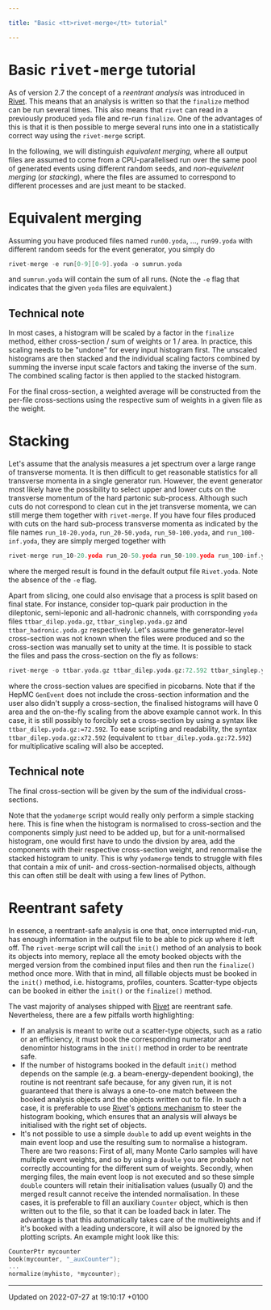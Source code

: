 ```yaml
---

title: "Basic <tt>rivet-merge</tt> tutorial"

---
```


# Basic <tt>rivet-merge</tt> tutorial



As of version 2.7 the concept of a _reentrant analysis_ was introduced in <a href="http://example.org/namespaces/namespacerivet/">Rivet</a>. This means that an analysis is written so that the <code>finalize</code> method can be run several times. This also means that <code>rivet</code> can read in a previously produced <code>yoda</code> file and re-run <code>finalize</code>. One of the advantages of this is that it is then possible to merge several runs into one in a statistically correct way using the <code>rivet-merge</code> script.

In the following, we will distinguish _equivalent merging_, where all output files are assumed to come from a CPU-parallelised run over the same pool of generated events using different random seeds, and _non-equivelent merging_ (or _stacking_), where the files are assumed to correspond to different processes and are just meant to be stacked.


# Equivalent merging

Assuming you have produced files named <code>run00.yoda</code>, ..., <code>run99.yoda</code> with different random seeds for the event generator, you simply do 

```cpp
rivet-merge -e run[0-9][0-9].yoda -o sumrun.yoda
```

 and <code>sumrun.yoda</code> will contain the sum of all runs. (Note the <code>-e</code> flag that indicates that the given <code>yoda</code> files are equivalent.)


## Technical note

In most cases, a histogram will be scaled by a factor in the <code>finalize</code> method, either cross-section / sum of weights or 1 / area. In practice, this scaling needs to be "undone" for every input histogram first. The unscaled histograms are then stacked and the individual scaling factors combined by summing the inverse input scale factors and taking the inverse of the sum. The combined scaling factor is then applied to the stacked histogram.

For the final cross-section, a weighted average will be constructed from the per-file cross-sections using the respective sum of weights in a given file as the weight.


# Stacking

Let's assume that the analysis measures a jet spectrum over a large range of transverse momenta. It is then difficult to get reasonable statistics for all transverse momenta in a single generator run. However, the event generator most likely have the possibility to select upper and lower cuts on the transverse momentum of the hard partonic sub-process. Although such cuts do not correspond to clean cut in the jet transverse momenta, we can still merge them together with <code>rivet-merge</code>. If you have four files produced with cuts on the hard sub-process transverse momenta as indicated by the file names <code>run&#95;10-20.yoda</code>, <code>run&#95;20-50.yoda</code>, <code>run&#95;50-100.yoda</code>, and <code>run&#95;100-inf.yoda</code>, they are simply merged together with 

```cpp
rivet-merge run_10-20.yoda run_20-50.yoda run_50-100.yoda run_100-inf.yoda 
```

 where the merged result is found in the default output file <code>Rivet.yoda</code>. Note the absence of the <code>-e</code> flag.

Apart from slicing, one could also envisage that a process is split based on final state. For instance, consider top-quark pair production in the dileptonic, semi-leponic and all-hadronic channels, with corrsponding <code>yoda</code> files <code>ttbar&#95;dilep.yoda.gz</code>, <code>ttbar&#95;singlep.yoda.gz</code> and <code>ttbar&#95;hadronic.yoda.gz</code> respectively. Let's assume the generator-level cross-section was not known when the files were produced and so the cross-section was manually set to unity at the time. It is possible to stack the files and pass the cross-section on the fly as follows: 

```cpp
rivet-merge -o ttbar.yoda.gz ttbar_dilep.yoda.gz:72.592 ttbar_singlep.yoda.gz:302.06 ttbar_hadronic.yoda.gz:314.12
```

where the cross-section values are specified in picobarns. Note that if the HepMC <code>GenEvent</code> does not include the cross-section information and the user also didn't supply a cross-section, the finalised histograms will have 0 area and the on-the-fly scaling from the above example cannot work. In this case, it is still possibly to forcibly set a cross-section by using a syntax like <code>ttbar&#95;dilep.yoda.gz:=72.592</code>. To ease scripting and readability, the syntax <code>ttbar&#95;dilep.yoda.gz:x72.592</code> (equivalent to <code>ttbar&#95;dilep.yoda.gz:72.592</code>) for multiplicative scaling will also be accepted.


## Technical note

The final cross-section will be given by the sum of the individual cross-sections.

Note that the <code>yodamerge</code> script would really only perform a simple stacking here. This is fine when the histogram is normalised to cross-section and the components simply just need to be added up, but for a unit-normalised histogram, one would first have to undo the divsion by area, add the components with their respective cross-section weight, and renormalise the stacked histogram to unity. This is why <code>yodamerge</code> tends to struggle with files that contain a mix of unit- and cross-section-normalised objects, although this can often still be dealt with using a few lines of Python.


# Reentrant safety

In essence, a reentrant-safe analysis is one that, once interrupted mid-run, has enough information in the output file to be able to pick up where it left off. The <code>rivet-merge</code> script will call the <code>init()</code> method of an analysis to book its objects into memory, replace all the emoty booked objects with the merged version from the combined input files and then run the <code>finalize()</code> method once more. With that in mind, all fillable objects must be booked in the <code>init()</code> method, i.e. histograms, profiles, counters. Scatter-type objects can be booked in either the <code>init()</code> or the <code>finalize()</code> method.

The vast majority of analyses shipped with <a href="http://example.org/namespaces/namespacerivet/">Rivet</a> are reentrant safe. Nevertheless, there are a few pitfalls worth highlighting:



* If an analysis is meant to write out a scatter-type objects, such as a ratio or an efficiency, it must book the corresponding numerator and denomintor histograms in the <code>init()</code> method in order to be reentrate safe.
* If the number of histograms booked in the default <code>init()</code> method depends on the sample (e.g. a beam-energy-dependent booking), the routine is not reentrant safe because, for any given run, it is not guaranteed that there is always a one-to-one match between the booked analysis objects and the objects written out to file. In such a case, it is preferable to use <a href="http://example.org/namespaces/namespacerivet/">Rivet</a>'s <a href="http://example.org/pages/md__home_anarendran_documents_temp_rivet_doc_tutorials_anaoptions/#page-md--home-anarendran-documents-temp-rivet-doc-tutorials-anaoptions">options mechanism</a> to steer the histogram booking, which ensures that an analysis will always be initialised with the right set of objects.
* It's not possible to use a simple <code>double</code> to add up event weights in the main event loop and use the resulting sum to normalise a histogram. There are two reasons: First of all, many Monte Carlo samples will have multiple event weights, and so by using a <code>double</code> you are probably not correctly accounting for the different sum of weights. Secondly, when merging files, the main event loop is not executed and so these simple <code>double</code> counters will retain their initialisation values (usually 0) and the merged result cannot receive the intended normalisation. In these cases, it is preferable to fill an auxiliary <code>Counter</code> object, which is then written out to the file, so that it can be loaded back in later. The advantage is that this automatically takes care of the multiweights and if it's booked with a leading underscore, it will also be ignored by the plotting scripts. An example might look like this: 

```cpp
CounterPtr mycounter
book(mycounter, "_auxCounter");
...
normalize(myhisto, *mycounter);
```

-------------------------------

Updated on 2022-07-27 at 19:10:17 +0100
